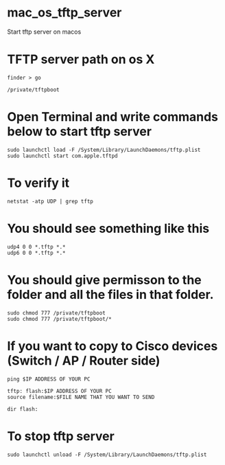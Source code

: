 # mac_os_tftp_server
Start tftp server on macos

# TFTP server path on os X

	finder > go

	/private/tftpboot

# Open Terminal and write commands below to start tftp server

	sudo launchctl load -F /System/Library/LaunchDaemons/tftp.plist
	sudo launchctl start com.apple.tftpd

# To verify it
	
	netstat -atp UDP | grep tftp
	
   # You should see something like this
	udp4 0 0 *.tftp *.*
	udp6 0 0 *.tftp *.*
  
# You should give permisson to the folder and all the files in that folder.

	sudo chmod 777 /private/tftpboot
	sudo chmod 777 /private/tftpboot/*

# If you want to copy to Cisco devices (Switch / AP / Router side)

	ping $IP ADDRESS OF YOUR PC

	tftp: flash:$IP ADDRESS OF YOUR PC
	source filename:$FILE NAME THAT YOU WANT TO SEND

	dir flash:

# To stop tftp server

	sudo launchctl unload -F /System/Library/LaunchDaemons/tftp.plist
